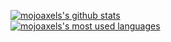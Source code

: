 [![mojoaxels's github stats](https://github-readme-stats.vercel.app/api?username=mojoaxel&show_icons=true)](https://github.com/mojoaxel)<br />
[![mojoaxels's most used languages](https://github-readme-stats.vercel.app/api/top-langs/?username=mojoaxel&layout=compact)](https://github.com/mojoaxel/github-readme-stats)
